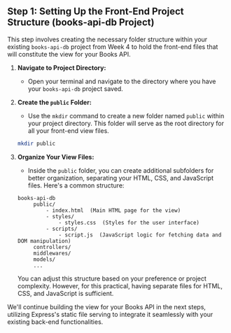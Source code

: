## Step 1: Setting Up the Front-End Project Structure (books-api-db Project)

This step involves creating the necessary folder structure within your existing `books-api-db` project from Week 4 to hold the front-end files that will constitute the view for your Books API.

1. **Navigate to Project Directory:**

   - Open your terminal and navigate to the directory where you have your `books-api-db` project saved.

2. **Create the `public` Folder:**

   - Use the `mkdir` command to create a new folder named `public` within your project directory. This folder will serve as the root directory for all your front-end view files.

   ```bash
   mkdir public
   ```

3. **Organize Your View Files:**

   - Inside the `public` folder, you can create additional subfolders for better organization, separating your HTML, CSS, and JavaScript files. Here's a common structure:

   ```
   books-api-db
        public/
            - index.html  (Main HTML page for the view)
            - styles/
                - styles.css  (Styles for the user interface)
            - scripts/
                - script.js  (JavaScript logic for fetching data and DOM manipulation)
        controllers/
        middlewares/
        models/
        ...
   ```

   You can adjust this structure based on your preference or project complexity. However, for this practical, having separate files for HTML, CSS, and JavaScript is sufficient.

We'll continue building the view for your Books API in the next steps, utilizing Express's static file serving to integrate it seamlessly with your existing back-end functionalities.

